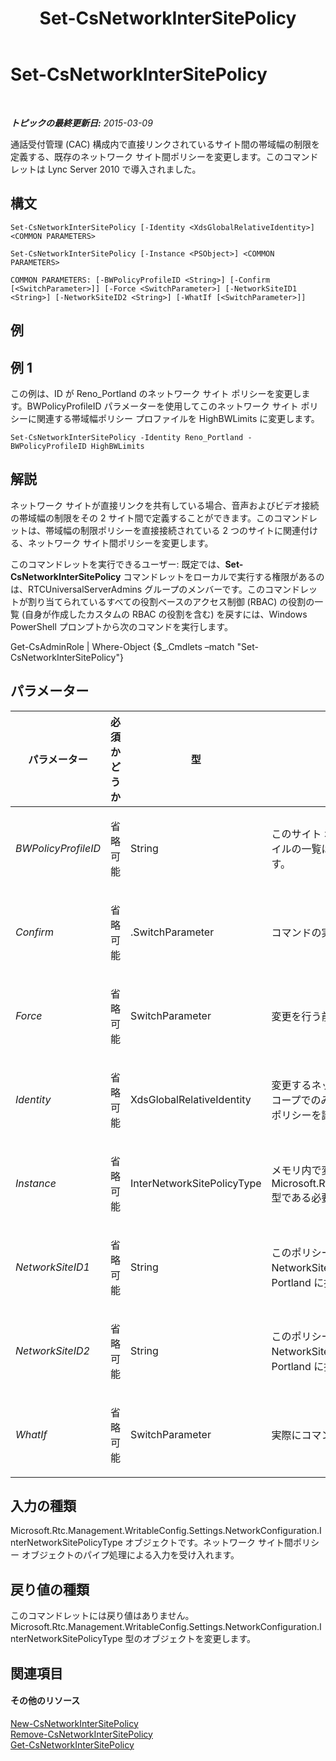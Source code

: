 ﻿---
title: Set-CsNetworkInterSitePolicy
TOCTitle: Set-CsNetworkInterSitePolicy
ms:assetid: 973979bc-db2c-47a6-909e-5949a927f51c
ms:mtpsurl: https://technet.microsoft.com/ja-jp/library/Gg398772(v=OCS.15)
ms:contentKeyID: 48272908
ms.date: 05/19/2016
mtps_version: v=OCS.15
ms.translationtype: HT
---

# Set-CsNetworkInterSitePolicy

 

_**トピックの最終更新日:** 2015-03-09_

通話受付管理 (CAC) 構成内で直接リンクされているサイト間の帯域幅の制限を定義する、既存のネットワーク サイト間ポリシーを変更します。このコマンドレットは Lync Server 2010 で導入されました。

## 構文

    Set-CsNetworkInterSitePolicy [-Identity <XdsGlobalRelativeIdentity>] <COMMON PARAMETERS>

    Set-CsNetworkInterSitePolicy [-Instance <PSObject>] <COMMON PARAMETERS>

    COMMON PARAMETERS: [-BWPolicyProfileID <String>] [-Confirm [<SwitchParameter>]] [-Force <SwitchParameter>] [-NetworkSiteID1 <String>] [-NetworkSiteID2 <String>] [-WhatIf [<SwitchParameter>]]

## 例

## 例 1

この例は、ID が Reno\_Portland のネットワーク サイト ポリシーを変更します。BWPolicyProfileID パラメーターを使用してこのネットワーク サイト ポリシーに関連する帯域幅ポリシー プロファイルを HighBWLimits に変更します。

    Set-CsNetworkInterSitePolicy -Identity Reno_Portland -BWPolicyProfileID HighBWLimits

## 解説

ネットワーク サイトが直接リンクを共有している場合、音声およびビデオ接続の帯域幅の制限をその 2 サイト間で定義することができます。このコマンドレットは、帯域幅の制限ポリシーを直接接続されている 2 つのサイトに関連付ける、ネットワーク サイト間ポリシーを変更します。

このコマンドレットを実行できるユーザー: 既定では、**Set-CsNetworkInterSitePolicy** コマンドレットをローカルで実行する権限があるのは、RTCUniversalServerAdmins グループのメンバーです。このコマンドレットが割り当てられているすべての役割ベースのアクセス制御 (RBAC) の役割の一覧 (自身が作成したカスタムの RBAC の役割を含む) を戻すには、Windows PowerShell プロンプトから次のコマンドを実行します。

Get-CsAdminRole | Where-Object {$\_.Cmdlets –match "Set-CsNetworkInterSitePolicy"}

## パラメーター


<table>
<colgroup>
<col style="width: 25%" />
<col style="width: 25%" />
<col style="width: 25%" />
<col style="width: 25%" />
</colgroup>
<thead>
<tr class="header">
<th>パラメーター</th>
<th>必須かどうか</th>
<th>型</th>
<th>説明</th>
</tr>
</thead>
<tbody>
<tr class="odd">
<td><p><em>BWPolicyProfileID</em></p></td>
<td><p>省略可能</p></td>
<td><p>String</p></td>
<td><p>このサイト ポリシーに制限を定義する帯域幅ポリシー プロファイルの Identity です。利用可能なプロファイルの一覧は、<strong>Get-CsNetworkBandwidthPolicyProfile</strong> コマンドレットを呼び出すことで取得できます。</p></td>
</tr>
<tr class="even">
<td><p><em>Confirm</em></p></td>
<td><p>省略可能</p></td>
<td><p>.SwitchParameter</p></td>
<td><p>コマンドの実行前に確認メッセージが表示されます。</p></td>
</tr>
<tr class="odd">
<td><p><em>Force</em></p></td>
<td><p>省略可能</p></td>
<td><p>SwitchParameter</p></td>
<td><p>変更を行う前に表示されるように設定されているすべての確認メッセージを表示しないようにします。</p></td>
</tr>
<tr class="even">
<td><p><em>Identity</em></p></td>
<td><p>省略可能</p></td>
<td><p>XdsGlobalRelativeIdentity</p></td>
<td><p>変更するネットワーク サイト ポリシーの一意の識別子です。ネットワーク サイト ポリシーはグローバル スコープでのみ作成されるので、この識別子はスコープを指定する必要がありません。その代わりに、サイト ポリシーを識別する一意の名前の文字列が含まれています。</p></td>
</tr>
<tr class="odd">
<td><p><em>Instance</em></p></td>
<td><p>省略可能</p></td>
<td><p>InterNetworkSitePolicyType</p></td>
<td><p>メモリ内で変更されたサイト ポリシーへのオブジェクト参照です。このオブジェクトは、Microsoft.Rtc.Management.WritableConfig.Settings.NetworkConfiguration.InterNetworkSitePolicyType 型である必要があり、<strong>Get-CsNetworkInterSitePolicy</strong> コマンドレットを呼び出すことで取得できます。</p></td>
</tr>
<tr class="even">
<td><p><em>NetworkSiteID1</em></p></td>
<td><p>省略可能</p></td>
<td><p>String</p></td>
<td><p>このポリシーに関連付けられた 2 つのサイトのうちの片方の Identity (NetworkSiteID) です。NetworkSiteID1 および NetworkSiteID2 の組み合わせは一意である必要があります (たとえば、Reno と Portland に接続するように定義されたサイト ポリシーを 2 つ持つことはできません)。</p></td>
</tr>
<tr class="odd">
<td><p><em>NetworkSiteID2</em></p></td>
<td><p>省略可能</p></td>
<td><p>String</p></td>
<td><p>このポリシーに関連付けられた 2 つのサイトのうちの片方の Identity (NetworkSiteID) です。NetworkSiteID1 および NetworkSiteID2 の組み合わせは一意である必要があります (たとえば、Reno と Portland に接続するように定義されたサイト ポリシーを 2 つ持つことはできません)。</p></td>
</tr>
<tr class="even">
<td><p><em>WhatIf</em></p></td>
<td><p>省略可能</p></td>
<td><p>SwitchParameter</p></td>
<td><p>実際にコマンドを実行しなくてもコマンドの実行結果がわかります。</p></td>
</tr>
</tbody>
</table>


## 入力の種類

Microsoft.Rtc.Management.WritableConfig.Settings.NetworkConfiguration.InterNetworkSitePolicyType オブジェクトです。ネットワーク サイト間ポリシー オブジェクトのパイプ処理による入力を受け入れます。

## 戻り値の種類

このコマンドレットには戻り値はありません。Microsoft.Rtc.Management.WritableConfig.Settings.NetworkConfiguration.InterNetworkSitePolicyType 型のオブジェクトを変更します。

## 関連項目

#### その他のリソース

[New-CsNetworkInterSitePolicy](new-csnetworkintersitepolicy.md)  
[Remove-CsNetworkInterSitePolicy](remove-csnetworkintersitepolicy.md)  
[Get-CsNetworkInterSitePolicy](get-csnetworkintersitepolicy.md)

